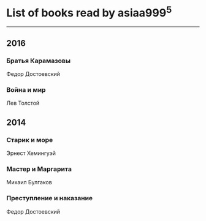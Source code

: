 # List of books read by asiaa999<sup>5</sup>
---

## 2016

### Братья Карамазовы
Федор Достоевский


### Война и мир
Лев Толстой



## 2014

### Старик и море
Эрнест Хемингуэй


### Мастер и Маргарита
Михаил Булгаков


### Преступление и наказание
Федор  Достоевский



